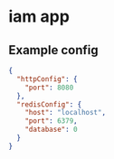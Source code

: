 # iam app

## Example config

```json
{
  "httpConfig": {
    "port": 8080
  },
  "redisConfig": {
    "host": "localhost",
    "port": 6379,
    "database": 0
  }
}
```

